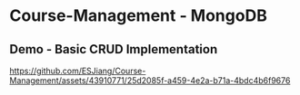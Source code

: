 # Course-Management - MongoDB

## Demo - Basic CRUD Implementation

https://github.com/ESJiang/Course-Management/assets/43910771/25d2085f-a459-4e2a-b71a-4bdc4b6f9676